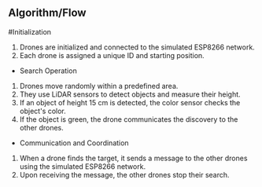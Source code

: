 ## Algorithm/Flow
#Initialization
1. Drones are initialized and connected to the simulated ESP8266 network.
2. Each drone is assigned a unique ID and starting position.

- Search Operation
1. Drones move randomly within a predefined area.
2. They use LiDAR sensors to detect objects and measure their height.
3. If an object of height 15 cm is detected, the color sensor checks the object's color.
4. If the object is green, the drone communicates the discovery to the other drones.

- Communication and Coordination
1. When a drone finds the target, it sends a message to the other drones using the simulated ESP8266 network.
2. Upon receiving the message, the other drones stop their search.
